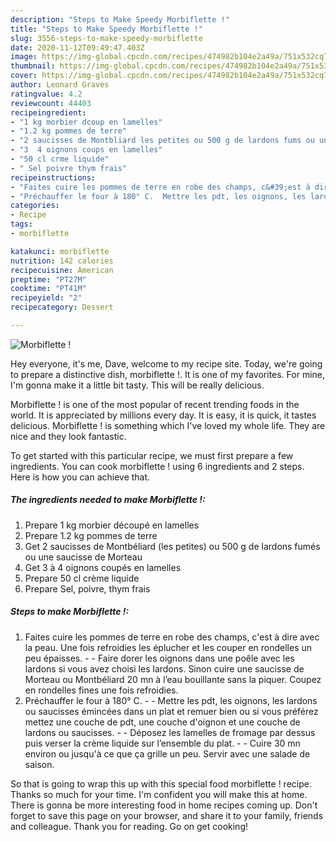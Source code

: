 ```yaml
---
description: "Steps to Make Speedy Morbiflette !"
title: "Steps to Make Speedy Morbiflette !"
slug: 3556-steps-to-make-speedy-morbiflette
date: 2020-11-12T09:49:47.403Z
image: https://img-global.cpcdn.com/recipes/474982b104e2a49a/751x532cq70/morbiflette-photo-principale-de-la-recette.jpg
thumbnail: https://img-global.cpcdn.com/recipes/474982b104e2a49a/751x532cq70/morbiflette-photo-principale-de-la-recette.jpg
cover: https://img-global.cpcdn.com/recipes/474982b104e2a49a/751x532cq70/morbiflette-photo-principale-de-la-recette.jpg
author: Leonard Graves
ratingvalue: 4.2
reviewcount: 44403
recipeingredient:
- "1 kg morbier dcoup en lamelles"
- "1.2 kg pommes de terre"
- "2 saucisses de Montbliard les petites ou 500 g de lardons fums ou une saucisse de Morteau"
- "3  4 oignons coups en lamelles"
- "50 cl crme liquide"
- " Sel poivre thym frais"
recipeinstructions:
- "Faites cuire les pommes de terre en robe des champs, c&#39;est à dire avec la peau. Une fois refroidies les éplucher et les couper en rondelles un peu épaisses.  Faire dorer les oignons dans une poêle avec les lardons si vous avez choisi les lardons. Sinon cuire une saucisse de Morteau ou Montbéliard 20 mn à l’eau bouillante sans la piquer. Coupez en rondelles fines une fois refroidies."
- "Préchauffer le four à 180° C.  Mettre les pdt, les oignons, les lardons ou saucisses émincées dans un plat et remuer bien ou si vous préférez mettez une couche de pdt, une couche d&#39;oignon et une couche de lardons ou saucisses.   Déposez les lamelles de fromage par dessus puis verser la crème liquide sur l’ensemble du plat.  Cuire 30 mn environ ou jusqu&#39;à ce que ça grille un peu. Servir avec une salade de saison."
categories:
- Recipe
tags:
- morbiflette

katakunci: morbiflette 
nutrition: 142 calories
recipecuisine: American
preptime: "PT27M"
cooktime: "PT41M"
recipeyield: "2"
recipecategory: Dessert

---
```



![Morbiflette !](https://img-global.cpcdn.com/recipes/474982b104e2a49a/751x532cq70/morbiflette-photo-principale-de-la-recette.jpg)

Hey everyone, it's me, Dave, welcome to my recipe site. Today, we're going to prepare a distinctive dish, morbiflette !. It is one of my favorites. For mine, I'm gonna make it a little bit tasty. This will be really delicious.



Morbiflette ! is one of the most popular of recent trending foods in the world. It is appreciated by millions every day. It is easy, it is quick, it tastes delicious. Morbiflette ! is something which I've loved my whole life. They are nice and they look fantastic.


To get started with this particular recipe, we must first prepare a few ingredients. You can cook morbiflette ! using 6 ingredients and 2 steps. Here is how you can achieve that.

<!--inarticleads1-->

##### The ingredients needed to make Morbiflette !:

1. Prepare 1 kg morbier découpé en lamelles
1. Prepare 1.2 kg pommes de terre
1. Get 2 saucisses de Montbéliard (les petites) ou 500 g de lardons fumés ou une saucisse de Morteau
1. Get 3 à 4 oignons coupés en lamelles
1. Prepare 50 cl crème liquide
1. Prepare  Sel, poivre, thym frais




<!--inarticleads2-->

##### Steps to make Morbiflette !:

1. Faites cuire les pommes de terre en robe des champs, c&#39;est à dire avec la peau. Une fois refroidies les éplucher et les couper en rondelles un peu épaisses. -  - Faire dorer les oignons dans une poêle avec les lardons si vous avez choisi les lardons. Sinon cuire une saucisse de Morteau ou Montbéliard 20 mn à l’eau bouillante sans la piquer. Coupez en rondelles fines une fois refroidies.
1. Préchauffer le four à 180° C. -  - Mettre les pdt, les oignons, les lardons ou saucisses émincées dans un plat et remuer bien ou si vous préférez mettez une couche de pdt, une couche d&#39;oignon et une couche de lardons ou saucisses.  -  - Déposez les lamelles de fromage par dessus puis verser la crème liquide sur l’ensemble du plat. -  - Cuire 30 mn environ ou jusqu&#39;à ce que ça grille un peu. Servir avec une salade de saison.




So that is going to wrap this up with this special food morbiflette ! recipe. Thanks so much for your time. I'm confident you will make this at home. There is gonna be more interesting food in home recipes coming up. Don't forget to save this page on your browser, and share it to your family, friends and colleague. Thank you for reading. Go on get cooking!
